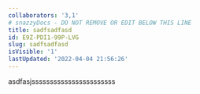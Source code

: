 ```yaml
---
collaborators: '3,1'
# snazzyDocs - DO NOT REMOVE OR EDIT BELOW THIS LINE
title: sadfsadfasd
id: E9Z-PDI1-99P-LVG
slug: sadfsadfasd
isVisible: '1'
lastUpdated: '2022-04-04 21:56:26'
---
```

asdfasjsssssssssssssssssssssss